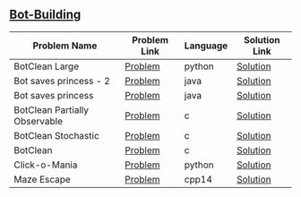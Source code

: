 ## [Bot-Building](https://www.hackerrank.com/domains/ai/ai-introduction)

Problem Name|Problem Link|Language|Solution Link
---|---|---|---
BotClean Large|[Problem](https://www.hackerrank.com/challenges/botcleanlarge/problem)|python|[Solution](./botcleanlarge.py)
Bot saves princess - 2|[Problem](https://www.hackerrank.com/challenges/saveprincess2/problem)|java|[Solution](./Bot-saves-princess---2.java)
Bot saves princess|[Problem](https://www.hackerrank.com/challenges/saveprincess/problem)|java|[Solution](./Bot-saves-princess.java)
BotClean Partially Observable|[Problem](https://www.hackerrank.com/challenges/botcleanv2/problem)|c|[Solution](./botcleanv2.c)
BotClean Stochastic|[Problem](https://www.hackerrank.com/challenges/botcleanr/problem)|c|[Solution](./botcleanr.c)
BotClean|[Problem](https://www.hackerrank.com/challenges/botclean/problem)|c|[Solution](./botclean.c)
Click-o-Mania|[Problem](https://www.hackerrank.com/challenges/click-o-mania/problem)|python|[Solution](./click-o-mania.py)
Maze Escape|[Problem](https://www.hackerrank.com/challenges/maze-escape/problem)|cpp14|[Solution](./maze-escape.cpp)
